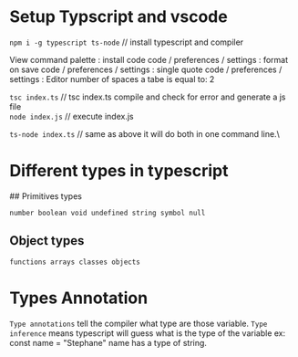 # Setup Typscript and vscode

`npm i -g typescript ts-node` // install typescript and compiler

View command palette : install code
code / preferences / settings : format on save
code / preferences / settings : single quote
code / preferences / settings : Editor number of spaces a tabe is equal to: 2

`tsc index.ts` // tsc index.ts compile and check for error and generate a js file\
`node index.js` // execute index.js

`ts-node index.ts` // same as above it will do both in one command line.\

# Different types in typescript

## Primitives types

`number boolean void undefined string symbol null`

## Object types

`functions arrays classes objects`

# Types Annotation

`Type annotations` tell the compiler what type are those variable.
`Type inference` means typescript will guess what is the type of the variable ex: const name = "Stephane" name has a type of string.
